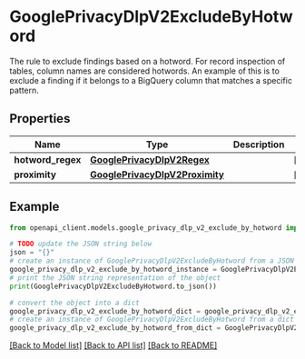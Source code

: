 # GooglePrivacyDlpV2ExcludeByHotword

The rule to exclude findings based on a hotword. For record inspection of tables, column names are considered hotwords. An example of this is to exclude a finding if it belongs to a BigQuery column that matches a specific pattern.

## Properties

Name | Type | Description | Notes
------------ | ------------- | ------------- | -------------
**hotword_regex** | [**GooglePrivacyDlpV2Regex**](GooglePrivacyDlpV2Regex.md) |  | [optional] 
**proximity** | [**GooglePrivacyDlpV2Proximity**](GooglePrivacyDlpV2Proximity.md) |  | [optional] 

## Example

```python
from openapi_client.models.google_privacy_dlp_v2_exclude_by_hotword import GooglePrivacyDlpV2ExcludeByHotword

# TODO update the JSON string below
json = "{}"
# create an instance of GooglePrivacyDlpV2ExcludeByHotword from a JSON string
google_privacy_dlp_v2_exclude_by_hotword_instance = GooglePrivacyDlpV2ExcludeByHotword.from_json(json)
# print the JSON string representation of the object
print(GooglePrivacyDlpV2ExcludeByHotword.to_json())

# convert the object into a dict
google_privacy_dlp_v2_exclude_by_hotword_dict = google_privacy_dlp_v2_exclude_by_hotword_instance.to_dict()
# create an instance of GooglePrivacyDlpV2ExcludeByHotword from a dict
google_privacy_dlp_v2_exclude_by_hotword_from_dict = GooglePrivacyDlpV2ExcludeByHotword.from_dict(google_privacy_dlp_v2_exclude_by_hotword_dict)
```
[[Back to Model list]](../README.md#documentation-for-models) [[Back to API list]](../README.md#documentation-for-api-endpoints) [[Back to README]](../README.md)


